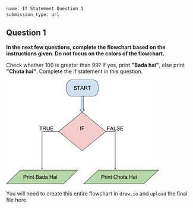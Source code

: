 ```ngMeta
name: If Statement Question 1
submission_type: url
```
## Question 1

**In the next few questions, complete the flowchart based on the instructions given. Do not focus on the colors of the flowchart.**

Check whether 100 is greater than 99? If yes, print **"Bada hai"**, else print **"Chota hai"**. Complete the if statement in this question.

![flowchart image](assets/question_images/question1-image1.png)

You will need to create this entire flowchart in `draw.io` and `upload` the final file here.


